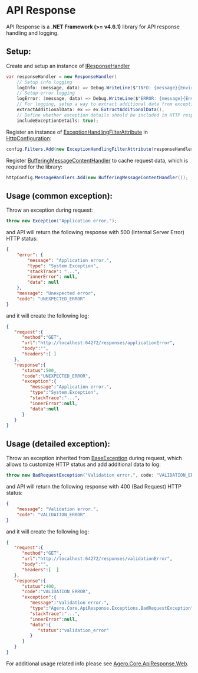 # API Response

API Response is a **.NET Framework (>= v4.6.1)** library for API response handling and logging.

## Setup:

Create and setup an instance of [IResponseHandler](./Agero.Core.ApiResponse/IResponseHandler.cs)
```csharp
var responseHandler = new ResponseHandler(
	// Setup info logging 
	logInfo: (message, data) => Debug.WriteLine($"INFO: {message}{Environment.NewLine}{JsonConvert.SerializeObject(data)}"),
	// Setup error logging 
	logError: (message, data) => Debug.WriteLine($"ERROR: {message}{Environment.NewLine}{JsonConvert.SerializeObject(data)}"),
	// For logging, setup a way to extract additional data from exceptions
	extractAdditionalData: ex => ex.ExtractAdditionalData(),
	// Define whether exception details should be included in HTTP response
	includeExceptionDetails: true);
```

Register an instance of [ExceptionHandlingFilterAttribute](./Agero.Core.ApiResponse/Filters/ExceptionHandlingFilterAttribute.cs) in [HttpConfiguration](https://docs.microsoft.com/en-us/previous-versions/aspnet/hh833997(v=vs.118)):
```csharp
config.Filters.Add(new ExceptionHandlingFilterAttribute(responseHandler));
```

Register [BufferingMessageContentHandler](./Agero.Core.ApiResponse/Handlers/BufferingMessageContentHandler.cs) to cache request data, which is required for the library: 
```csharp
httpConfig.MessageHandlers.Add(new BufferingMessageContentHandler());
```

## Usage (common exception):

Throw an exception during request:
```csharp
throw new Exception("Application error.");
```
and API will return the following response with 500 (Internal Server Error) HTTP status:
```json
{
    "error": {
        "message": "Application error.",
        "type": "System.Exception",
        "stackTrace": "...",
        "innerError": null,
        "data": null
    },
    "message": "Unexpected error",
    "code": "UNEXPECTED_ERROR"
}
```
and it will create the following log:
```json
{  
   "request":{  
      "method":"GET",
      "url":"http://localhost:64272/responses/applicationError",
      "body":"",
      "headers":[ ]
   },
   "response":{  
      "status":500,
      "code":"UNEXPECTED_ERROR",
      "exception":{  
         "message":"Application error.",
         "type":"System.Exception",
         "stackTrace":"...",
         "innerError":null,
         "data":null
      }
   }
}
```

## Usage (detailed exception):

Throw an exception inherited from [BaseException](./Agero.Core.ApiResponse/Exceptions/BaseException.cs) during request, which allows to customize HTTP status and add additional data to log:
```csharp
throw new BadRequestException("Validation error.", code: "VALIDATION_ERROR", additionalData: new { status = "validation_error" });
```
and API will return the following response with 400 (Bad Request) HTTP status:
```json
{
    "message": "Validation error.",
    "code": "VALIDATION_ERROR"
}
```
and it will create the following log:
```json
{  
   "request":{  
      "method":"GET",
      "url":"http://localhost:64272/responses/validationError",
      "body":"",
      "headers":[  ]
   },
   "response":{  
      "status":400,
      "code":"VALIDATION_ERROR",
      "exception":{  
         "message":"Validation error.",
         "type":"Agero.Core.ApiResponse.Exceptions.BadRequestException",
         "stackTrace":"...",
         "innerError":null,
         "data":{  
            "status":"validation_error"
         }
      }
   }
}
```

For additional usage related info please see [Agero.Core.ApiResponse.Web](./Agero.Core.ApiResponse.Web/).